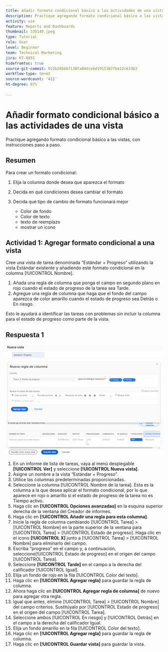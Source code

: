 ```yaml
---
title: Añadir formato condicional básico a las actividades de una vista
description: Practique agregando formato condicional básico a las vistas, con instrucciones paso a paso.
activity: use
feature: Reports and Dashboards
thumbnail: 335149.jpeg
type: Tutorial
role: User
level: Beginner
team: Technical Marketing
jira: KT-8855
hidefromtoc: true
source-git-commit: 915b28bbbf138fa84dce6d1915387fbe22c63362
workflow-type: tm+mt
source-wordcount: '411'
ht-degree: 87%

---
```


# Añadir formato condicional básico a las actividades de una vista

Practique agregando formato condicional básico a las vistas, con instrucciones paso a paso.

## Resumen

Para crear un formato condicional:

1. Elija la columna donde desea que aparezca el formato
1. Decida en qué condiciones desea cambiar el formato
1. Decida qué tipo de cambio de formato funcionará mejor

   * Color de fondo
   * Color de texto
   * texto de reemplazo
   * mostrar un icono

## Actividad 1: Agregar formato condicional a una vista

Cree una vista de tarea denominada “Estándar + Progreso” utilizando la vista Estándar existente y añadiendo este formato condicional en la columna [!UICONTROL Nombre].

1. Añada una regla de columna que ponga el campo en segundo plano en rojo cuando el estado de progreso de la tarea sea Tarde.
1. Agregue una regla de columna que haga que el fondo del campo aparezca de color amarillo cuando el estado de progreso sea Detrás o En riesgo.

Esto le ayudará a identificar las tareas con problemas sin incluir la columna para el estado de progreso como parte de la vista.

## Respuesta 1

![Imagen de la pantalla para crear una nueva regla de columna](assets/conditional-formatting-exercise.png)

1. En un informe de lista de tareas, vaya al menú desplegable **[!UICONTROL Ver]** y seleccione **[!UICONTROL Nueva vista]**.
1. Asigne un nombre a la vista “Estándar + Progreso”.
1. Utilice las columnas predeterminadas proporcionadas.
1. Seleccione la columna [!UICONTROL Nombre de la tarea]. Esta es la columna a la que desea aplicar el formato condicional, por lo que aparece en rojo o amarillo si el estado de progreso de la tarea no es Tiempo activo.
1. Haga clic en **[!UICONTROL Opciones avanzadas]** en la esquina superior derecha de la ventana del Creador de informes.
1. Haga clic en **[!UICONTROL Añadir una regla para esta columna]**.
1. Inicie la regla de columna cambiando [!UICONTROL Tarea] > [!UICONTROL Nombre] en la parte superior de la ventana para [!UICONTROL Tarea] > [!UICONTROL Estado de progreso]. Haga clic en el icono **[!UICONTROL X]** junto a [!UICONTROL Tarea] > [!UICONTROL Nombre] para eliminarlo del campo.
1. Escriba “progreso” en el campo y, a continuación, seleccione[!UICONTROL  Estado de progreso] en el origen del campo [!UICONTROL Tarea].
1. Seleccione **[!UICONTROL Tarde]** en el campo a la derecha del calificador [!UICONTROL Igual].
1. Elija un fondo de rojo en la fila [!UICONTROL Color del texto].
1. Haga clic en **[!UICONTROL Agregar regla]** para guardar la regla de columna.
1. Ahora haga clic en **[!UICONTROL Agregar regla de columna]** de nuevo para agregar otra regla.
1. Igual que antes, elimine [!UICONTROL Tarea] > [!UICONTROL Nombre] del campo criterios. Sustitúyalo por [!UICONTROL Estado de progreso] en el origen del campo [!UICONTROL Tarea].
1. Seleccione ambos [!UICONTROL En riesgo] y [!UICONTROL Detrás] en el campo a la derecha del calificador Igual.
1. Elija un fondo amarillo en la fila [!UICONTROL Color del texto].
1. Haga clic en **[!UICONTROL Agregar regla]** para guardar la regla de columna.
1. Haga clic en **[!UICONTROL Guardar vista]** para guardar la vista.
